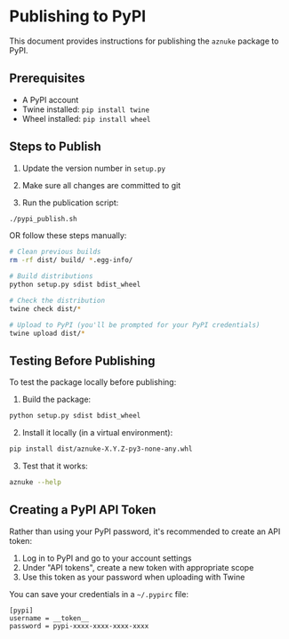 # Publishing to PyPI

This document provides instructions for publishing the `aznuke` package to PyPI.

## Prerequisites

- A PyPI account
- Twine installed: `pip install twine`
- Wheel installed: `pip install wheel`

## Steps to Publish

1. Update the version number in `setup.py`

2. Make sure all changes are committed to git

3. Run the publication script:

```bash
./pypi_publish.sh
```

OR follow these steps manually:

```bash
# Clean previous builds
rm -rf dist/ build/ *.egg-info/

# Build distributions
python setup.py sdist bdist_wheel

# Check the distribution
twine check dist/*

# Upload to PyPI (you'll be prompted for your PyPI credentials)
twine upload dist/*
```

## Testing Before Publishing

To test the package locally before publishing:

1. Build the package:
```bash
python setup.py sdist bdist_wheel
```

2. Install it locally (in a virtual environment):
```bash
pip install dist/aznuke-X.Y.Z-py3-none-any.whl
```

3. Test that it works:
```bash
aznuke --help
```

## Creating a PyPI API Token

Rather than using your PyPI password, it's recommended to create an API token:

1. Log in to PyPI and go to your account settings
2. Under "API tokens", create a new token with appropriate scope
3. Use this token as your password when uploading with Twine

You can save your credentials in a `~/.pypirc` file:

```
[pypi]
username = __token__
password = pypi-xxxx-xxxx-xxxx-xxxx
``` 